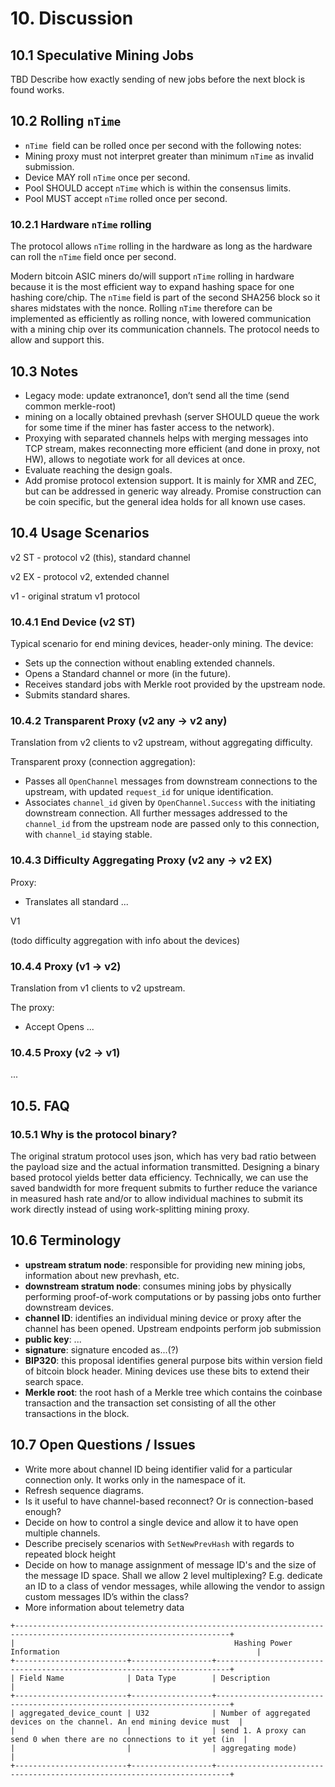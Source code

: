 # 10. Discussion
## 10.1 Speculative Mining Jobs
TBD Describe how exactly sending of new jobs before the next block is found works. 

## 10.2 Rolling `nTime`
- `nTime `field can be rolled once per second with the following notes:
- Mining proxy must not interpret greater than minimum `nTime` as invalid submission.
- Device MAY roll `nTime` once per second.
- Pool SHOULD accept `nTime` which is within the consensus limits.
- Pool MUST accept `nTime` rolled once per second.

### 10.2.1 Hardware `nTime` rolling
The protocol allows `nTime` rolling in the hardware as long as the hardware can roll the `nTime` field once per second.

Modern bitcoin ASIC miners do/will support `nTime` rolling in hardware because it is the most efficient way to expand hashing space for one hashing core/chip.
The `nTime` field is part of the second SHA256 block so it shares midstates with the nonce.
Rolling `nTime` therefore can be implemented as efficiently as rolling nonce, with lowered communication with a mining chip over its communication channels.
The protocol needs to allow and support this.

## 10.3 Notes
- Legacy mode: update extranonce1, don’t send all the time (send common merkle-root)
- mining on a locally obtained prevhash (server SHOULD queue the work for some time if the miner has faster access to the network).
- Proxying with separated channels helps with merging messages into TCP stream, makes reconnecting more efficient (and done in proxy, not HW), allows to negotiate work for all devices at once.
- Evaluate reaching the design goals.
- Add promise protocol extension support. It is mainly for XMR and ZEC, but can be addressed in generic way already.
  Promise construction can be coin specific, but the general idea holds for all known use cases.

## 10.4 Usage Scenarios
v2 ST - protocol v2 (this), standard channel

v2 EX - protocol v2, extended channel

v1 - original stratum v1 protocol

### 10.4.1 End Device (v2 ST)
Typical scenario for end mining devices, header-only mining.
The device:

- Sets up the connection without enabling extended channels.
- Opens a Standard channel or more (in the future).
- Receives standard jobs with Merkle root provided by the upstream node.
- Submits standard shares.

### 10.4.2 Transparent Proxy (v2 any -> v2 any)
Translation from v2 clients to v2 upstream, without aggregating difficulty.

Transparent proxy (connection aggregation):

- Passes all `OpenChannel` messages from downstream connections to the upstream, with updated `request_id` for unique identification.
- Associates `channel_id` given by `OpenChannel.Success` with the initiating downstream connection.
  All further messages addressed to the `channel_id` from the upstream node are passed only to this connection, with `channel_id` staying stable.

### 10.4.3 Difficulty Aggregating Proxy (v2 any -> v2 EX)
Proxy:
- Translates all standard ...

V1 

(todo difficulty aggregation with info about the devices)


### 10.4.4 Proxy (v1 -> v2)
Translation from v1 clients to v2 upstream. 

The proxy:
- Accept Opens ...


### 10.4.5 Proxy (v2 -> v1)
...


## 10.5. FAQ


### 10.5.1 Why is the protocol binary?
The original stratum protocol uses json, which has very bad ratio between the payload size and the actual information transmitted.
Designing a binary based protocol yields better data efficiency.
Technically, we can use the saved bandwidth for more frequent submits to further reduce the variance in measured hash rate and/or to allow individual machines to submit its work directly instead of using work-splitting mining proxy.

## 10.6 Terminology
- **upstream stratum node**: responsible for providing new mining jobs, information about new prevhash, etc. 
- **downstream stratum node**: consumes mining jobs by physically performing proof-of-work computations or by passing jobs onto further downstream devices.
- **channel ID**: identifies an individual mining device or proxy after the channel has been opened. Upstream endpoints perform job submission 
- **public key**: ...
- **signature**: signature encoded as...(?)
- **BIP320**: this proposal identifies general purpose bits within version field of bitcoin block header. Mining devices use these bits to extend their search space.
- **Merkle root**: the root hash of a Merkle tree which contains the coinbase transaction and the transaction set consisting of all the other transactions in the block.

## 10.7 Open Questions / Issues
- Write more about channel ID being identifier valid for a particular connection only.
  It works only in the namespace of it.
- Refresh sequence diagrams.
- Is it useful to have channel-based reconnect?
  Or is connection-based enough?
- Decide on how to control a single device and allow it to have open multiple channels. 
- Describe precisely scenarios with `SetNewPrevHash` with regards to repeated block height
- Decide on how to manage assignment of message ID's and the size of the message ID space.
  Shall we allow 2 level multiplexing?
  E.g. dedicate an ID to a class of vendor messages, while allowing the vendor to assign custom messages ID’s within the class?
- More information about telemetry data

```
+----------------------------------------------------------------------------------------------------------------------+
|                                                 Hashing Power Information                                            |
+-------------------------+------------------+-------------------------------------------------------------------------+
| Field Name              | Data Type        | Description                                                             |
+-------------------------+------------------+-------------------------------------------------------------------------+
| aggregated_device_count | U32              | Number of aggregated devices on the channel. An end mining device must  |
|                         |                  | send 1. A proxy can send 0 when there are no connections to it yet (in  | 
|                         |                  | aggregating mode) 																										   | 
+-------------------------+------------------+-------------------------------------------------------------------------+
```

